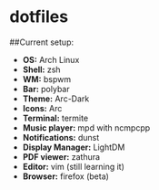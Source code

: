 # dotfiles
##Current setup:
* **OS:** Arch Linux
* **Shell:** zsh 
* **WM:** bspwm 
* **Bar:** polybar
* **Theme:** Arc-Dark
* **Icons:** Arc
* **Terminal:** termite 
* **Music player:** mpd with ncmpcpp
* **Notifications:** dunst
* **Display Manager:** LightDM
* **PDF viewer:** zathura
* **Editor:** vim (still learning it)
* **Browser:** firefox (beta)
